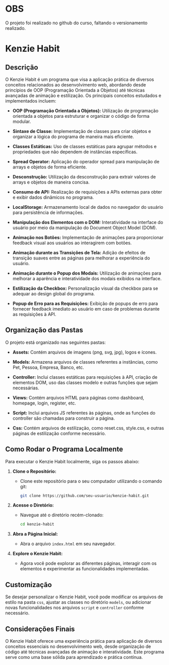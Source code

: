 # OBS
 O projeto foi realizado no github do curso, faltando o versionamento realizado. 

# Kenzie Habit

## Descrição
O Kenzie Habit é um programa que visa a aplicação prática de diversos conceitos relacionados ao desenvolvimento web, abordando desde princípios de OOP (Programação Orientada a Objetos) até técnicas avançadas de animação e estilização. Os principais conceitos estudados e implementados incluem:

- **OOP (Programação Orientada a Objetos):** Utilização de programação orientada a objetos para estruturar e organizar o código de forma modular.

- **Sintaxe de Classe:** Implementação de classes para criar objetos e organizar a lógica do programa de maneira mais eficiente.

- **Classes Estáticas:** Uso de classes estáticas para agrupar métodos e propriedades que não dependem de instâncias específicas.

- **Spread Operator:** Aplicação do operador spread para manipulação de arrays e objetos de forma eficiente.

- **Desconstrução:** Utilização da desconstrução para extrair valores de arrays e objetos de maneira concisa.

- **Consumo de API:** Realização de requisições a APIs externas para obter e exibir dados dinâmicos no programa.

- **LocalStorage:** Armazenamento local de dados no navegador do usuário para persistência de informações.

- **Manipulação dos Elementos com o DOM:** Interatividade na interface do usuário por meio da manipulação do Document Object Model (DOM).

- **Animação nos Botões:** Implementação de animações para proporcionar feedback visual aos usuários ao interagirem com botões.

- **Animação durante as Transições de Tela:** Adição de efeitos de transição suaves entre as páginas para melhorar a experiência do usuário.

- **Animação durante o Popup dos Modais:** Utilização de animações para melhorar a aparência e interatividade dos modais exibidos na interface.

- **Estilização da Checkbox:** Personalização visual da checkbox para se adequar ao design global do programa.

- **Popup de Erro para as Requisições:** Exibição de popups de erro para fornecer feedback imediato ao usuário em caso de problemas durante as requisições à API.

## Organização das Pastas
O projeto está organizado nas seguintes pastas:

- **Assets:** Contém arquivos de imagens (png, svg, jpg), logos e ícones.

- **Models:** Armazena arquivos de classes referentes a instâncias, como Pet, Pessoa, Empresa, Banco, etc.

- **Controller:** Inclui classes estáticas para requisições à API, criação de elementos DOM, uso das classes modelo e outras funções que sejam necessárias.

- **Views:** Contém arquivos HTML para páginas como dashboard, homepage, login, register, etc.

- **Script:** Inclui arquivos JS referentes às páginas, onde as funções do controller são chamadas para construir a página.

- **Css:** Contém arquivos de estilização, como reset.css, style.css, e outras páginas de estilização conforme necessário.

## Como Rodar o Programa Localmente
Para executar o Kenzie Habit localmente, siga os passos abaixo:

1. **Clone o Repositório:**
   - Clone este repositório para o seu computador utilizando o comando git:
     ```bash
     git clone https://github.com/seu-usuario/kenzie-habit.git
     ```

2. **Acesse o Diretório:**
   - Navegue até o diretório recém-clonado:
     ```bash
     cd kenzie-habit
     ```

3. **Abra a Página Inicial:**
   - Abra o arquivo `index.html` em seu navegador.

4. **Explore o Kenzie Habit:**
   - Agora você pode explorar as diferentes páginas, interagir com os elementos e experimentar as funcionalidades implementadas.

## Customização
Se desejar personalizar o Kenzie Habit, você pode modificar os arquivos de estilo na pasta `css`, ajustar as classes no diretório `models`, ou adicionar novas funcionalidades nos arquivos `script` e `controller` conforme necessário.

## Considerações Finais
O Kenzie Habit oferece uma experiência prática para aplicação de diversos conceitos essenciais no desenvolvimento web, desde organização de código até técnicas avançadas de animação e interatividade. Este programa serve como uma base sólida para aprendizado e prática contínua.
